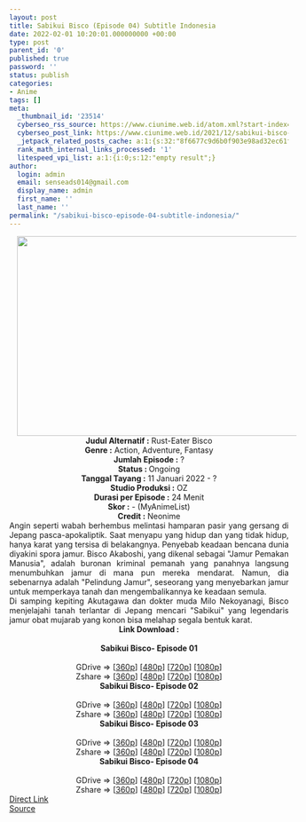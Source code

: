 ```yaml
---
layout: post
title: Sabikui Bisco (Episode 04) Subtitle Indonesia
date: 2022-02-01 10:20:01.000000000 +00:00
type: post
parent_id: '0'
published: true
password: ''
status: publish
categories:
- Anime
tags: []
meta:
  _thumbnail_id: '23514'
  cyberseo_rss_source: https://www.ciunime.web.id/atom.xml?start-index=1
  cyberseo_post_link: https://www.ciunime.web.id/2021/12/sabikui-bisco-subtitle-indonesia.html
  _jetpack_related_posts_cache: a:1:{s:32:"8f6677c9d6b0f903e98ad32ec61f8deb";a:2:{s:7:"expires";i:1655892184;s:7:"payload";a:3:{i:0;a:1:{s:2:"id";i:25066;}i:1;a:1:{s:2:"id";i:24977;}i:2;a:1:{s:2:"id";i:25162;}}}}
  rank_math_internal_links_processed: '1'
  litespeed_vpi_list: a:1:{i:0;s:12:"empty result";}
author:
  login: admin
  email: senseads014@gmail.com
  display_name: admin
  first_name: ''
  last_name: ''
permalink: "/sabikui-bisco-episode-04-subtitle-indonesia/"
---
```

<div class="separator" style="clear: both; text-align: center;"><a href="https://blogger.googleusercontent.com/img/a/AVvXsEhe6wQoLCcsXEtnoONu3FOobTKiuwO6nf2xfjLmVIJg9PQNxKFx4yLvqjOCygskQtLlOcmmbpmR_0grFXhC6TEz17tCuaJJfAxfFAmTL8nMWPYjy2HHaZc1e6fAGTlU2qKavjT670P9_DvNd5ojbHiJ-VKSdCuqttXE-jflPFVuHi3GeS5KMBij0CNx=s1280" style="margin-left: 1em; margin-right: 1em;"><img border="0" data-original-height="720" data-original-width="1280" height="360" src="{{ site.baseurl }}/assets/2022/02/AVvXsEhe6wQoLCcsXEtnoONu3FOobTKiuwO6nf2xfjLmVIJg9PQNxKFx4yLvqjOCygskQtLlOcmmbpmR_0grFXhC6TEz17tCuaJJfAxfFAmTL8nMWPYjy2HHaZc1e6fAGTlU2qKavjT670P9_DvNd5ojbHiJ-VKSdCuqttXE-jflPFVuHi3GeS5KMBij0CNx=w640-h360" width="640" /></a></div>
<div class="separator" style="clear: both; text-align: center;"></div>
<div style="text-align: center;"><b>Judul</b><b><b> Alternatif</b> :</b> Rust-Eater Bisco</div>
<div style="text-align: center;"><b><b>Genre :</b></b> Action, Adventure, Fantasy</div>
<div style="text-align: center;"><b>Jumlah Episode :</b> ?<br /><b>Status :&nbsp;</b>Ongoing<br /><b>Tanggal Tayang :</b> 11 Januari 2022 - ?<br /><b>Studio Produksi :</b>&nbsp;OZ<br /><b>Durasi per Episode :</b> 24 Menit</div>
<div style="text-align: center;"><b>Skor :</b> - (MyAnimeList)</div>
<div style="text-align: center;"><b>Credit :</b>&nbsp;Neonime</div>
<div style="text-align: center;"></div>
<div style="text-align: justify;">
<div>Angin seperti wabah berhembus melintasi hamparan pasir yang gersang di Jepang pasca-apokaliptik. Saat menyapu yang hidup dan yang tidak hidup, hanya karat yang tersisa di belakangnya. Penyebab keadaan bencana dunia diyakini spora jamur. Bisco Akaboshi, yang dikenal sebagai "Jamur Pemakan Manusia", adalah buronan kriminal pemanah yang panahnya langsung menumbuhkan jamur di mana pun mereka mendarat. Namun, dia sebenarnya adalah "Pelindung Jamur", seseorang yang menyebarkan jamur untuk memperkaya tanah dan mengembalikannya ke keadaan semula.</div>
<div></div>
<div>Di samping kepiting Akutagawa dan dokter muda Milo Nekoyanagi, Bisco menjelajahi tanah terlantar di Jepang mencari "Sabikui" yang legendaris jamur obat mujarab yang konon bisa melahap segala bentuk karat.</div>
</div>
<div style="text-align: justify;"></div>
<div style="text-align: justify;"></div>
<div style="text-align: center;">
<div style="text-align: center;">
<div style="text-align: left;">
<div style="text-align: center;"><b>Link Download :</b></div>
<div style="text-align: center;"><b><br /></b></div>
<div style="text-align: center;"><span style="text-align: left;"><b>Sabikui Bisco</b></span><b>- Episode 01</b></div>
<div style="text-align: center;"><b><br /></b></div>
<div style="text-align: center;">GDrive =&gt; [<a href="https://www.mp4upload.com/rpnc47595ot6" target="_blank" rel="noopener">360p</a>] [<a href="https://acefile.co/f/64965588/neonime_sabikuibisco_01-480p-zip" target="_blank" rel="noopener">480p</a>] [<a href="https://acefile.co/f/64965739/neonime_sabikuibisco_01-720p-zip" target="_blank" rel="noopener">720p</a>] [<a href="https://acefile.co/f/64965894/neonime_sabikuibisco_01-1080p-zip" target="_blank" rel="noopener">1080p</a>]</div>
<div style="text-align: center;">Zshare =&gt; [<a href="https://www53.zippyshare.com/v/sRvKnkXM/file.html" target="_blank" rel="noopener">360p</a>] [<a href="https://www94.zippyshare.com/v/cj9LtTIS/file.html" target="_blank" rel="noopener">480p</a>] [<a href="https://www54.zippyshare.com/v/Htvt5Mcm/file.html" target="_blank" rel="noopener">720p</a>] [<a href="https://www108.zippyshare.com/v/rgzrgsPk/file.html" target="_blank" rel="noopener">1080p</a>]</div>
<div style="text-align: center;"></div>
<div style="text-align: center;">
<div><span style="text-align: left;"><b>Sabikui Bisco</b></span><b>- Episode 02</b></div>
<div><b><br /></b></div>
<div>GDrive =&gt; [<a href="https://www.mp4upload.com/we9zqsiu05ru" target="_blank" rel="noopener">360p</a>] [<a href="https://acefile.co/f/65589252/neonime_sabisco_02-480p-zip" target="_blank" rel="noopener">480p</a>] [<a href="https://acefile.co/f/65589419/neonime_sabisco_02-720p-zip" target="_blank" rel="noopener">720p</a>] [<a href="https://acefile.co/f/65589803/neonime_sabisco_02-1080p-zip" target="_blank" rel="noopener">1080p</a>]</div>
<div>Zshare =&gt; [<a href="https://www2.zippyshare.com/v/dDI5ylF0/file.html" target="_blank" rel="noopener">360p</a>] [<a href="https://www100.zippyshare.com/v/r8Gspdny/file.html" target="_blank" rel="noopener">480p</a>] [<a href="https://www104.zippyshare.com/v/Bv1nvnCo/file.html" target="_blank" rel="noopener">720p</a>] [<a href="https://mir.cr/1KF98YCI" target="_blank" rel="noopener">1080p</a>]</div>
<div></div>
<div>
<div><span style="text-align: left;"><b>Sabikui Bisco</b></span><b>- Episode 03</b></div>
<div><b><br /></b></div>
<div>GDrive =&gt; [<a href="https://www.mp4upload.com/bimdpj4lge6x" target="_blank" rel="noopener">360p</a>] [<a href="https://acefile.co/f/66204037/neonime_sabiqui_bisco_03_id-480p-zip" target="_blank" rel="noopener">480p</a>] [<a href="https://acefile.co/f/66204296/neonime_sabiqui_bisco_03_id-720p-zip" target="_blank" rel="noopener">720p</a>] [<a href="https://acefile.co/f/66204642/neonime_sabiqui_bisco_03_id-1080p-zip" target="_blank" rel="noopener">1080p</a>]</div>
<div>Zshare =&gt; [<a href="https://www50.zippyshare.com/v/8KDCk3Jm/file.html" target="_blank" rel="noopener">360p</a>] [<a href="https://www8.zippyshare.com/v/i9G9WHos/file.html" target="_blank" rel="noopener">480p</a>] [<a href="https://www64.zippyshare.com/v/r0AkbwzN/file.html" target="_blank" rel="noopener">720p</a>] [<a href="https://www79.zippyshare.com/v/l38mTKeD/file.html" target="_blank" rel="noopener">1080p</a>]</div>
</div>
<div></div>
<div>
<div><span style="text-align: left;"><b>Sabikui Bisco</b></span><b>- Episode 04</b></div>
<div><b><br /></b></div>
<div>GDrive =&gt; [<a href="https://www.mp4upload.com/km6ppauym4du" target="_blank" rel="noopener">360p</a>] [<a href="https://acefile.co/f/66806353/neonime_sabiqui_bisco_04_id-480p-zip" target="_blank" rel="noopener">480p</a>] [<a href="https://acefile.co/f/66806658/neonime_sabiqui_bisco_04_id-720p-zip" target="_blank" rel="noopener">720p</a>] [<a href="https://acefile.co/f/66806943/neonime_sabiqui_bisco_04_id-1080p-zip" target="_blank" rel="noopener">1080p</a>]</div>
<div>Zshare =&gt; [<a href="https://www70.zippyshare.com/v/MFDt6Ylx/file.html" target="_blank" rel="noopener">360p</a>] [<a href="https://www108.zippyshare.com/v/e5jbYV1E/file.html" target="_blank" rel="noopener">480p</a>] [<a href="https://www113.zippyshare.com/v/jbrSI4lz/file.html" target="_blank" rel="noopener">720p</a>] [<a href="https://www57.zippyshare.com/v/EyMY3MIP/file.html" target="_blank" rel="noopener">1080p</a>]</div>
</div>
</div>
</div>
</div>
</div>
<link rel="stylesheet" href="https://cdnjs.cloudflare.com/ajax/libs/font-awesome/4.7.0/css/font-awesome.min.css" />
<div class="divbtn"> <a href="https://handymansurrender.com/fihup8buzv?key=94550f7ce39444073321dde3b8782f97" class="btn"><i class="fa fa-download"></i> Direct Link</a> <br /><a href="https://www.ciunime.web.id/2021/12/sabikui-bisco-subtitle-indonesia.html">Source</a> </div>
